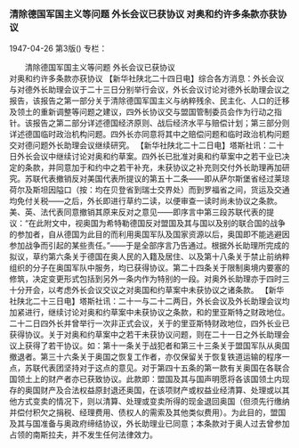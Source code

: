 ### 清除德国军国主义等问题  外长会议已获协议  对奥和约许多条款亦获协议

1947-04-26
第3版()
专栏：

　　清除德国军国主义等问题
    外长会议已获协议       
    对奥和约许多条款亦获协议
    【新华社陕北二十四日电】综合各方消息：外长会议与对德外长助理会议于二十三日分别举行会议，外长会议讨论对德外长助理会议之报告，该报告之第一部分关于清除德国军国主义与纳粹残余、民主化、人口的迁移及领土的重新调整等问题之建议，四外长协议交与盟国管制委员会作为行动之指针。该报告之第二部分详述德国经济原则、战后经济水平与赔偿计划；第三部分则详述德国临时政治机构问题。四外长亦同意将其中之赔偿问题和临时政治机构问题交对德问题外长助理会议继续研究。
    【新华社陕北二十二日电】塔斯社讯：二十日外长会议中继续讨论对奥和约草案。四外长已批准对奥和约草案中之若干业已决定的条款，并同意加于和约中之若干补充，未获协议之补充则交付外长助理再加研究。苏联代表撤销反对美国代表所提议的第五十二条——即从萨尔斯堡省经过莱琼荷尔及斯坦因隘口（按：均在贝登省到瑞士交界处）而到罗福省之间，货运及交通均免付关税——之后，外长即进行草约二读，以便审查一读时尚未协议之条款。美、英、法代表同意撤销其原来反对之意见——即序言中第三段苏联代表的提议：“在此附文中，视奥国为希特勒德国反对盟国及其与国以及别的联合国的战争的参加者，自从德国为此目的而利用奥国军队及国家资源以后，奥国即不能逃避因参加战争而引起的某些责任。”——于是全部序言乃告通过。根据外长助理所完成的拟议，草约第六条关于德国在奥人民的入籍及居住、以及第十八条关于禁止前纳粹组织的分子在奥国军队中服务，均已获得协议。第二十四条关于限制奥境内要塞的修筑，决定变更形式包括到另外一条内作为特别的一段。对奥外长助理亦于四时三十分开会，以考虑外长会议交议之对奥国和约草案中未获协议之诸条款。
    【新华社陕北二十三日电】塔斯社讯：二十一与二十二两日，外长会议及外长助理会议均加紧进行，继续讨论对奥和约草案中未获协议之条款，和的里亚斯特之财政地位。二十二日四外长并曾举行一次非正式会议，关于的里亚斯特财政地位，四外长业已获得协议。关于对奥和约草案中之若干未获协议问题，则在二十一日之外长助理会议上获得了若干协议。如：第十一条关于战犯者和第三十三条关于盟国军队从奥国撤退者。第三十六条关于奥国之恢复工作者，亦仅保留关于恢复铁道运输的程序一点，苏联代表团坚持对于这点的意见。对于第四十五条的第一款有关奥国在各联合国领土上的财产者亦已获致协议。此款即：盟国及其与国声明愿将各该国领土内现存的奥国财产及合法权益原封退还奥国，在该项财产或权益业经清算、处理或以其他方式变卖的情况下，则以清算、处理或变卖所得的现金退回奥国（但须先行缴纳并偿付积欠之捐税、经理费用、债权人的需索及其他类似费用）。为此目的，盟国及其与国准备与奥政府缔结协议，外长助理业已同意；本条款对于奥人过去曾参加占领的南斯拉夫，并不发生任何法律效力。
